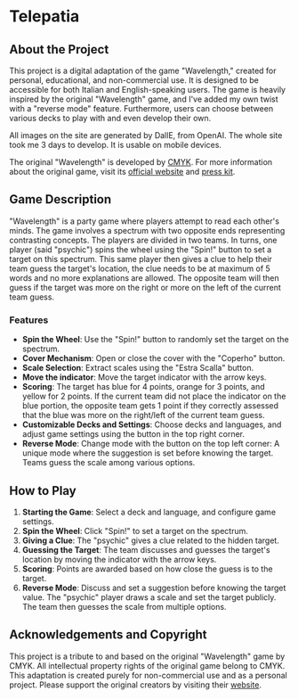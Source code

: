 # Telepatia

## About the Project
This project is a digital adaptation of the game "Wavelength," created for personal, educational, and non-commercial use. It is designed to be accessible for both Italian and English-speaking users. The game is heavily inspired by the original "Wavelength" game, and I've added my own twist with a "reverse mode" feature. Furthermore, users can choose between various decks to play with and even develop their own.

All images on the site are generated by DallE, from OpenAI. The whole site took me 3 days to develop. It is usable on mobile devices.

The original "Wavelength" is developed by [CMYK](https://www.cmyk.games/). For more information about the original game, visit its [official website](https://www.wavelength.zone/) and [press kit](https://www.wavelength.zone/presskit).

## Game Description
"Wavelength" is a party game where players attempt to read each other's minds. The game involves a spectrum with two opposite ends representing contrasting concepts. The players are divided in two teams. In turns, one player (said "psychic") spins the wheel using the "Spin!" button to set a target on this spectrum. This same player then gives a clue to help their team guess the target's location, the clue needs to be at maximum of 5 words and no more explanations are allowed. The opposite team will then guess if the target was more on the right or more on the left of the current team guess.

### Features
- **Spin the Wheel**: Use the "Spin!" button to randomly set the target on the spectrum.
- **Cover Mechanism**: Open or close the cover with the "Coperho" button.
- **Scale Selection**: Extract scales using the "Estra Scalla" button.
- **Move the indicator**: Move the target indicator with the arrow keys.
- **Scoring**: The target has blue for 4 points, orange for 3 points, and yellow for 2 points. If the current team did not place the indicator on the blue portion, the opposite team gets 1 point if they correctly assessed that the blue was more on the right/left of the current team guess.
- **Customizable Decks and Settings**: Choose decks and languages, and adjust game settings using the button in the top right corner.
- **Reverse Mode**: Change mode with the button on the top left corner: A unique mode where the suggestion is set before knowing the target. Teams guess the scale among various options.

## How to Play
1. **Starting the Game**: Select a deck and language, and configure game settings.
2. **Spin the Wheel**: Click "Spin!" to set a target on the spectrum.
3. **Giving a Clue**: The "psychic" gives a clue related to the hidden target.
4. **Guessing the Target**: The team discusses and guesses the target's location by moving the indicator with the arrow keys.
5. **Scoring**: Points are awarded based on how close the guess is to the target.
6. **Reverse Mode**: Discuss and set a suggestion before knowing the target value. The "psychic" player draws a scale and set the target publicly. The team then guesses the scale from multiple options.

## Acknowledgements and Copyright
This project is a tribute to and based on the original "Wavelength" game by CMYK. All intellectual property rights of the original game belong to CMYK. This adaptation is created purely for non-commercial use and as a personal project. Please support the original creators by visiting their [website](https://www.cmyk.games/).